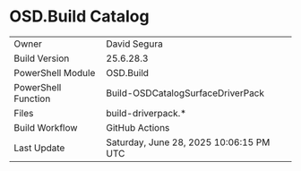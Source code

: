 ﻿# OSD.Build Catalog

| | |
|-|-|
| Owner | David Segura |
| Build Version | 25.6.28.3 |
| PowerShell Module | OSD.Build |
| PowerShell Function | Build-OSDCatalogSurfaceDriverPack |
| Files | build-driverpack.* |
| Build Workflow | GitHub Actions |
| Last Update | Saturday, June 28, 2025 10:06:15 PM UTC |
